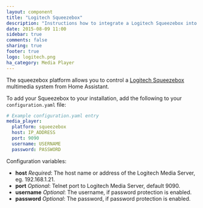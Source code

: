 ```yaml
---
layout: component
title: "Logitech Squeezebox"
description: "Instructions how to integrate a Logitech Squeezebox into Home Assistant."
date: 2015-08-09 11:00
sidebar: true
comments: false
sharing: true
footer: true
logo: logitech.png
ha_category: Media Player
---
```



The squeezebox platform allows you to control a [Logitech Squeezebox](https://en.wikipedia.org/wiki/Squeezebox_%28network_music_player%29) multimedia system from Home Assistant.

To add your Squeezebox to your installation, add the following to your `configuration.yaml` file:

```yaml
# Example configuration.yaml entry
media_player:
  platform: squeezebox
  host: IP_ADDRESS
  port: 9090
  username: USERNAME
  password: PASSWORD
```

Configuration variables:

- **host** *Required*: The host name or address of the Logitech Media Server, eg. 192.168.1.21.
- **port** *Optional*: Telnet port to Logitech Media Server, default 9090.
- **username** *Optional*: The username, if password protection is enabled.
- **password** *Optional*: The password, if password protection is enabled.

